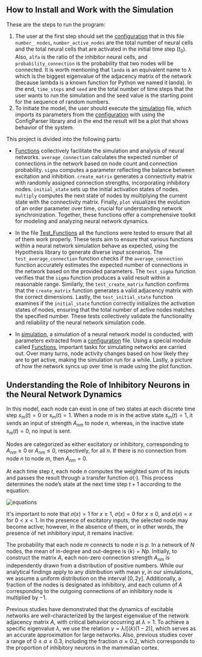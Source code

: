 ## How to Install and Work with the Simulation

These are the steps to run the program:

1) The user at the first step should set the [configuration](https://github.com/R0oo0zbe/Inhibitory-neural-network-simulation/blob/main/configuration.txt) that in this file `number_ nodes`, `number_active_nodes` are the total number of neural cells and the total neural cells that are activated in the initial time step ($t_0$). Also, `alfa` is the ratio of the inhibitor neural cells, and `probability_connection` is the probability that two nodes will be connected. It is worth mentioning that `landa` is an equivalent name to $\lambda$ which is the biggest eigenvalue of the adjacency matrix of the network (because lambda is a known function for Python we named it landa). In the end, `time_steps` and `seed` are the total number of time steps that the user wants to run the simulation and the seed value is the starting point for the sequence of random numbers.
2) To initiate the model, the user should execute the [simulation](https://github.com/R0oo0zbe/Inhibitory-neural-network-simulation/blob/main/simulation.py) file, which imports its parameters from the [configuration](https://github.com/R0oo0zbe/Inhibitory-neural-network-simulation/blob/main/configuration.txt) with using the ConfigParser library and in the end the result will be a plot that shows behavior of the system.

This project is divided into the following parts:

- [Functions](https://github.com/R0oo0zbe/Inhibitory-neural-network-simulation/blob/main/Functions.py#L7) collectively facilitate the simulation and analysis of neural networks. `average_connection` calculates the expected number of connections in the network based on node count and connection probability. `sigma` computes a parameter reflecting the balance between excitation and inhibition. `create_matrix` generates a connectivity matrix with randomly assigned connection strengths, incorporating inhibitory nodes. `initial_state` sets up the initial activation states of nodes. `multiply` computes the next state of nodes by multiplying the current state with the connectivity matrix. Finally, `plot` visualizes the evolution of an order parameter over time, crucial for understanding network synchronization. Together, these functions offer a comprehensive toolkit for modeling and analyzing neural network dynamics.

- In the file [Test_Functions](https://github.com/R0oo0zbe/Inhibitory-neural-network-simulation/blob/main/Test_Functions.py) all the functions were tested  to ensure that all of them work properly. These tests aim to ensure that various functions within a neural network simulation behave as expected, using the Hypothesis library to generate diverse input scenarios. The `test_average_connection` function checks if the `average_connection` function accurately estimates the expected number of connections in the network based on the provided parameters. The `test_sigma` function verifies that the `sigma` function produces a valid result within a reasonable range. Similarly, the `test_create_matrix` function confirms that the `create_matrix` function generates a valid adjacency matrix with the correct dimensions. Lastly, the `test_initial_state` function examines if the `initial_state` function correctly initializes the activation states of nodes, ensuring that the total number of active nodes matches the specified number. These tests collectively validate the functionality and reliability of the neural network simulation code.

- In [simulation](https://github.com/R0oo0zbe/Inhibitory-neural-network-simulation/blob/main/simulation.py), a simulation of a neural network model is conducted, with parameters extracted from a [configuration](https://github.com/R0oo0zbe/Inhibitory-neural-network-simulation/blob/main/configuration.txt) file. Using a special module called [Functions](https://github.com/R0oo0zbe/Inhibitory-neural-network-simulation/blob/main/Functions.py#L7), important tasks for simulating networks are carried out. Over many turns, node activity changes based on how likely they are to get active, making the simulation run for a while. Lastly, a picture of how the network syncs up over time is made using the plot function.




## Understanding the Role of Inhibitory Neurons in the Neural Network Dynamics


In this model, each node can exist in one of two states at each discrete time step $s_m(t) = 0$ or $s_m(t) = 1$. When a node $m$ is in the active state $s_m(t) = 1$, it sends an input of strength $A_{nm}$ to node $n$, whereas, in the inactive state $s_m(t) = 0$, no input is sent. 

Nodes are categorized as either excitatory or inhibitory, corresponding to $A_{nm} \ge 0$ or $A_{nm} \leq 0$, respectively, for all $n$. If there is no connection from node $n$ to node $m$, then $A_{nm} = 0$. 

At each time step $t$, each node $n$ computes the weighted sum of its inputs and passes the result through a transfer function $\sigma(\cdot)$. This process determines the node’s state at the next time step $t+1$ according to the equation:

![equations](https://latex.codecogs.com/svg.image?{\color{White}\[s_n(t&plus;1)=1\text{with&space;probability&space;of}\sigma\left(\sum_{m=1}^{N}A_{nm}s_m(t)\right)\]})

It's important to note that $\sigma(x) = 1$ for $x \geq 1$, $\sigma(x) = 0$ for $x \leq 0$, and $\sigma(x) = x$ for $0 < x < 1$. In the presence of excitatory inputs, the selected node may become active; however, in the absence of them, or in other words, the presence of net inhibitory input, it remains inactive.

The probability that each node $m$ connects to node $n$ is $p$. In a network of $N$ nodes, the mean of in-degree and out-degree is $\langle k \rangle = Np$. Initially, to construct the matrix $A$, each non-zero connection strength $A_{nm}$ is independently drawn from a distribution of positive numbers. While our analytical findings apply to any distribution with mean $\gamma$, in our simulations, we assume a uniform distribution on the interval $[0, 2\gamma]$. Additionally, a fraction of the nodes is designated as inhibitory, and each column of $A$ corresponding to the outgoing connections of an inhibitory node is multiplied by $-1$.

Previous studies have demonstrated that the dynamics of excitable networks are well-characterized by the largest eigenvalue of the network adjacency matrix $A$, with critical behavior occurring at $\lambda = 1$. To achieve a specific eigenvalue $\lambda$, we use the relation $\gamma = \lambda / [\langle k \rangle (1-2)]$, which serves as an accurate approximation for large networks. Also, previous studies cover a range of $0 \leq \alpha \leq 0.3$, including the fraction $\alpha \approx 0.2$, which corresponds to the proportion of inhibitory neurons in the mammalian cortex.







